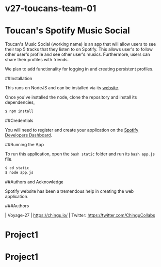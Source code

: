 # v27-toucans-team-01

# Toucan's Spotify Music Social

Toucan's Music Social (working name) is an app that will allow users to see their top 5 tracks that they listen to on Spotify. This allows user's to follow other user's profile and see other user's musics.  Furthermore, users can share their profiles with friends.


We plan to add functionality for logging in and creating persistent profiles. 

##Installation

This runs on NodeJS and can be installed via its [website](https://nodejs.org/en/). 

Once you've installed the node, clone the repository and install its dependencies,
```bash
$ npm install
```
##Credentials

You will need to register and create your application on the [Spotify Developers Dashboard](https://developer.spotify.com/).

##Running the App

To run this application, open the ```bash static``` folder and run its ```bash app.js ``` file.

```bash 
$ cd static
$ node app.js
```

##Authors and Acknowledge

Spotify website has been a tremendous help in creating the web application.

###Authors 











| Voyage-27 | https://chingu.io/ | Twitter: https://twitter.com/ChinguCollabs
# Project1
# Project1
